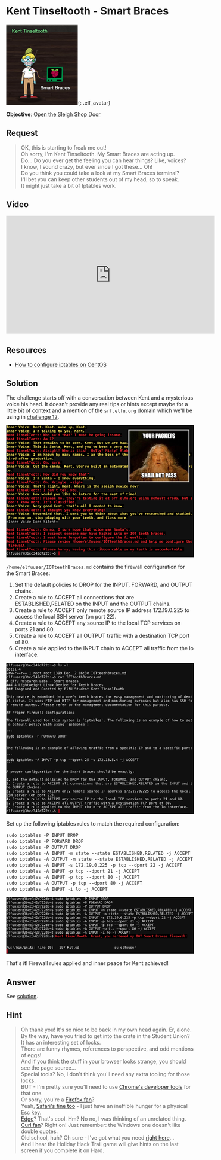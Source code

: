 # Kent Tinseltooth - Smart Braces
![Kent Tinseltooth](../img/hints/h11/h11_kent_tinseltooth.png){: .elf_avatar}

**Objective**: [Open the Sleigh Shop Door](../objectives/o11.md)

## Request
> OK, this is starting to freak me out!  
> Oh sorry, I'm Kent Tinseltooth. My Smart Braces are acting up.  
> Do... Do you ever get the feeling you can hear things? Like, voices?  
> I know, I sound crazy, but ever since I got these... Oh!  
> Do you think you could take a look at my Smart Braces terminal?  
> I'll bet you can keep other students out of my head, so to speak.  
> It might just take a bit of Iptables work.

## Video
<div class="video-wrapper">
<iframe width="560" height="315" src="https://www.youtube.com/embed/0hpKaJUhUMg" frameborder="0" allow="accelerometer; autoplay; encrypted-media; gyroscope; picture-in-picture" allowfullscreen></iframe>
</div>

## Resources
- [How to configure iptables on CentOS](https://upcloud.com/community/tutorials/configure-iptables-centos/)

## Solution
The challenge starts off with a conversation between Kent and a mysterious voice his head. It doesn't provide any real tips or hints except maybe for a little bit of context and a mention of the `srf.elfu.org` domain which we'll be using in [challenge 12](../challenges/c12.md).

![Conversation](../img/hints/h11/h11_terminal1_nopass.png)

`/home/elfuuser/IOTteethBraces.md` contains the firewall configuration for the Smart Braces:

1. Set the default policies to DROP for the INPUT, FORWARD, and OUTPUT chains.
2. Create a rule to ACCEPT all connections that are ESTABLISHED,RELATED on the INPUT and the OUTPUT chains.
3. Create a rule to ACCEPT only remote source IP address 172.19.0.225 to access the local SSH server (on port 22).
4. Create a rule to ACCEPT any source IP to the local TCP services on ports 21 and 80.
5. Create a rule to ACCEPT all OUTPUT traffic with a destination TCP port of 80.
6. Create a rule applied to the INPUT chain to ACCEPT all traffic from the lo interface.

![Iptables Configuration](../img/hints/h11/h11_terminal2.png)

Set up the following iptables rules to match the required configuration:

```shell
sudo iptables -P INPUT DROP
sudo iptables -P FORWARD DROP
sudo iptables -P OUTPUT DROP
sudo iptables -A INPUT -m state --state ESTABLISHED,RELATED -j ACCEPT
sudo iptables -A OUTPUT -m state --state ESTABLISHED,RELATED -j ACCEPT
sudo iptables -A INPUT -s 172.19.0.225 -p tcp --dport 22 -j ACCEPT
sudo iptables -A INPUT -p tcp --dport 21 -j ACCEPT
sudo iptables -A INPUT -p tcp --dport 80 -j ACCEPT
sudo iptables -A OUTPUT -p tcp --dport 80 -j ACCEPT
sudo iptables -A INPUT -i lo -j ACCEPT
```

![Configuration Successful](../img/hints/h11/h11_terminal3.png)

That's it! Firewall rules applied and inner peace for Kent achieved!

## Answer
See [solution](#solution).

## Hint
> Oh thank you! It's so nice to be back in my own head again. Er, alone.  
> By the way, have you tried to get into the crate in the Student Union? It has an interesting set of locks.  
> There are funny rhymes, references to perspective, and odd mentions of eggs!  
> And if you think the stuff in your browser looks strange, you should see the page source...  
> Special tools? No, I don't think you'll need any extra tooling for those locks.  
> BUT - I'm pretty sure you'll need to use [Chrome's developer tools](https://developers.google.com/web/tools/chrome-devtools) for that one.  
> Or sorry, you're a [Firefox fan](https://developer.mozilla.org/en-US/docs/Tools)?  
> Yeah, [Safari's fine too](https://developer.apple.com/safari/tools/) - I just have an ineffible hunger for a physical Esc key.  
> [Edge](https://docs.microsoft.com/en-us/microsoft-edge/devtools-guide/console)? That's cool. Hm? No no, I was thinking of an unrelated thing.  
> [Curl fan](https://curl.haxx.se/docs/manpage.html)? Right on! Just remember: the Windows one doesn't like double quotes.  
> Old school, huh? Oh sure - I've got what you need [right here](https://xkcd.com/325/)...  
> And I hear the Holiday Hack Trail game will give hints on the last screen if you complete it on Hard.  
